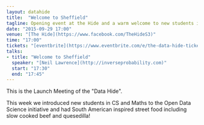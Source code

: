 ```yaml
---
layout: datahide
title:  "Welcome to Sheffield"
tagline: Opening event at the Hide and a warm welcome to new students in Sheffield.
date: "2015-09-29 17:00"
venue: "[The Hide](https://www.facebook.com/TheHideS3)"
time: "17:00"
tickets: "[eventbrite](https://www.eventbrite.com/e/the-data-hide-tickets-18817784500)"
talks:
- title: "Welcome to Sheffield"
  speaker: "[Neil Lawrence](http://inverseprobability.com)"
  start: "17:30"
  end: "17:45"
---
```


This is the Launch Meeting of the "Data Hide". 

This week we introduced new students in CS and Maths to the Open Data Science initiative and had South American inspired street food including slow cooked beef and quesedilla!
